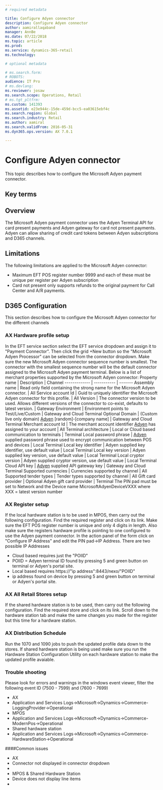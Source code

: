 ```yaml
---
# required metadata

title: Configure Adyen connector
description: Configure Adyen connector 
author: aamirallaqaband
manager: AnnBe
ms.date: 07/22/2018
ms.topic: article
ms.prod: 
ms.service: dynamics-365-retail
ms.technology: 

# optional metadata

# ms.search.form: 
# ROBOTS: 
audience: IT Pro
# ms.devlang: 
ms.reviewer: josaw
ms.search.scope: Operations, Retail
# ms.tgt_pltfrm: 
ms.custom: 141393
ms.assetid: e23e944c-15de-459d-bcc5-ea03615ebf4c
ms.search.region: Global
ms.search.industry: Retail
ms.author: aamiral
ms.search.validFrom: 2016-05-31
ms.dyn365.ops.version: AX 7.0.1

---
```


# Configure Adyen connector
This topic describes how to configure the Microsoft Adyen payment connector.

## Key terms

## Overview
The Microsoft Adyen payment connector uses the Adyen Terminal API for card present payments and Adyen gateway for card not present payments. Adyen can allow sharing of credit card tokens between Adyen subscriptions and D365 channels.
## Limitations
The following limitations are applied to the Microsoft Adyen connector:
* Maximum EFT POS register number 9999 and each of these must be unique per register per Adyen subscription
* Card not present only supports refunds to the original payment for Call Center and A/R payments.

## D365 Configuration
This section describes how to configure the Microsoft Adyen connector for the different channels
### AX Hardware profile setup
In the EFT service section select the EFT service dropdown and assign it to "Payment Connector". Then click the grid +New button so the "Microsoft Adyen Processor" can be selected from the connector dropdown. Make sure the new Microsoft Adyen connector sequence number is smallest. The connector with the smallest sequence number will be the default connector assigned to the Microsoft Adyen payment terminal. Below is a list of merchant properties supported by the Microsoft Adyen connector:
Property name | Description | Channel
------------- | ----------- | -------
Assembly name | Read only field containing the strong name for the Microsoft Adyen connector. | All
Service account Id | Guid to uniquely identifier the Microsoft Adyen connector for this profile. | All
Version | The connector version to be used. Allows different versions of the connector to co-exist, defaults to latest version. | Gateway
Environment | Environment points to Test/Live/Custom | Gateway and Cloud Terminal
Optional Domain | (Custom live only domain) [Adyen](https://docs.adyen.com/developers/development-resources/live-endpoints#liveendpointsstructure) [random]-[company name] | Gateway and Cloud Terminal
Merchant account Id | The merchant account identifier [Adyen](https://ca-test.adyen.com/ca/ca/accounts/show.shtml?accountTypeCode=MerchantAccount) has assigned to your account | All
Terminal architecture | Local or Cloud based communication to terminals | Terminal
Local password phrase | [Adyen](https://docs.adyen.com/developers/point-of-sale-integration/terminal-api-integration/getting-started-adyen-terminal-api/adyen-terminal-api-architecture/local-communication-to-the-terminal/terminal-api-out-of-band-encryption/encrypting-messages#backofficeconfiguration) supplied password phrase used to encrypt communication between POS and devices | Local Terminal
Local key identifier | Adyen supplied key identifier, use default value | Local Terminal
Local key version | Adyen supplied key version, use default value | Local Terminal
Local cryptor version | Adyen supplied cryptor version, use default value | Local Terminal
Cloud API key | [Adyen](https://docs.adyen.com/developers/user-management/how-to-get-the-checkout-api-key) supplied API gateway key | Gateway and Cloud Terminal
Supported currencies | Currencies supported by channel | All
Supported tender types | Tender types supported by channel | All
Gift card provider | Optional Adyen gift card provider | Terminal
The PIN pad must be set to Network and the Device name MicrosoftAdyenDeviceVXXX where XXX = latest version number

### AX Register setup
If the local hardware station is to be used in MPOS, then carry out the following configuration. Find the required register and click on its link. Make sure the EFT POS register number is unique and only 4 digits in length. Also make sure the registers hardware profile is pointing to one configured to use the Adyen payment connector. In the action panel of the form click on "Configure IP Address" and edit the PIN pad->IP Address. There are two possible IP Addresses
* Cloud based requires just the "POIID"
 * POIID = Adyen terminal ID found by pressing 5 and green button on terminal or Adyen's portal site.
* Local based requires https://"ip address":8443/nexo/"POIID"
 * ip address found on device by pressing 5 and green button on terminal or Adyen's portal site.

### AX All Retail Stores setup
If the shared hardware station is to be used, then carry out the following configuration. Find the required store and click on its link. Scroll down to the hardware station tab and make the same changes you made for the register but this time for a hardware station.

### AX Distribution Schedule
Run the 1070 and 1090 jobs to push the updated profile data down to the stores. If shared hardware station is being used make sure you run the Hardware Station Configuration Utility on each hardware station to make the updated profile avaiable.

### Trouble shooting
Please look for errors and warnings in the windows event viewer, filter the following event ID (7500 - 7599) and (7600 - 7699)
* AX
 * Application and Services Logs->Microsoft->Dynamics->Commerce-LoggingProvider->Operational
* MPOS
 * Application and Services Logs->Microsoft->Dynamics->Commerce-ModernPos->Operational
* Shared hardware station
 * Application and Services Logs->Microsoft->Dynamics->Commerce-HardwareStation->Operational

####Common issues
* AX
 * Connector not displayed in connector dropdown
 * 
* MPOS & Shared Hardware Station
 * Device does not display line items
 * 

